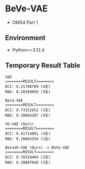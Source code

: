 # BeVe-VAE
* OMS4 Part 1
## Environment
* Python==3.12.4
## Temporary Result Table
```
VAE
========RESULT========
DCI: 0.21746789 (4등)
MAE: 0.28109059 (3등)

Beta-VAE
========RESULT========
DCI: 0.73252652 (1등)
MAE: 0.30664387 (4등)

VO-VAE (Ours)
========RESULT========
DCI: 0.41714991 (3등)
MAE: 0.28063354 (1등)

BetaVO-VAE (Ours) -> BeVe-VAE
========RESULT========
DCI: 0.70328494 (2등)
MAE: 0.28087640 (2등)
```